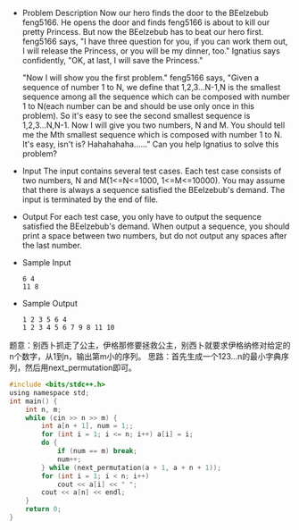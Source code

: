 - Problem Description
Now our hero finds the door to the BEelzebub feng5166. He opens the door and finds feng5166 is about to kill our pretty Princess. But now the BEelzebub has to beat our hero first. feng5166 says, "I have three question for you, if you can work them out, I will release the Princess, or you will be my dinner, too." Ignatius says confidently, "OK, at last, I will save the Princess."

	"Now I will show you the first problem." feng5166 says, "Given a sequence of number 1 to N, we define that 1,2,3...N-1,N is the smallest sequence among all the sequence which can be composed with number 1 to N(each number can be and should be use only once in this problem). So it's easy to see the second smallest sequence is 1,2,3...N,N-1. Now I will give you two numbers, N and M. You should tell me the Mth smallest sequence which is composed with number 1 to N. It's easy, isn't is? Hahahahaha......"
	Can you help Ignatius to solve this problem?
- Input
The input contains several test cases. Each test case consists of two numbers, N and M(1<=N<=1000, 1<=M<=10000). You may assume that there is always a sequence satisfied the BEelzebub's demand. The input is terminated by the end of file.
- Output
For each test case, you only have to output the sequence satisfied the BEelzebub's demand. When output a sequence, you should print a space between two numbers, but do not output any spaces after the last number.
- Sample Input
	```
	6 4
	11 8
	```
 - Sample Output
	```
	1 2 3 5 6 4
	1 2 3 4 5 6 7 9 8 11 10
	```
题意：别西卜抓走了公主，伊格那修要拯救公主，别西卜就要求伊格纳修对给定的n个数字，从1到n，输出第m小的序列。
思路：首先生成一个123...n的最小字典序列，然后用next_permutation即可。
```c
#include <bits/stdc++.h>
using namespace std;
int main() {
	int n, m;
	while (cin >> n >> m) {
		int a[n + 1], num = 1;;
		for (int i = 1; i <= n; i++) a[i] = i;
		do {
			if (num == m) break;
			num++;
		} while (next_permutation(a + 1, a + n + 1));
		for (int i = 1; i < n; i++) 
			cout << a[i] << " ";
		cout << a[n] << endl;
	}
	return 0;
}
```

